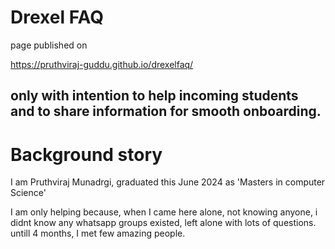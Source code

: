 # Drexel FAQ

page published on

https://pruthviraj-guddu.github.io/drexelfaq/

## only with intention to help incoming students and to share information for smooth onboarding.

# Background story

I am Pruthviraj Munadrgi, graduated this June 2024 as 'Masters in computer Science'

I am only helping because, when I came here alone, not knowing anyone, i didnt know any whatsapp groups existed, left alone with lots of questions. untill 4 months, I met few amazing people.


